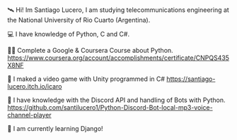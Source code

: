 
🛰️ Hi! Im Santiago Lucero, I am studying telecommunications engineering at the National University of Rio Cuarto (Argentina).

💻 I have knowledge of Python, C and C#. 

👨‍🏫 Complete a Google & Coursera Course about Python.
https://www.coursera.org/account/accomplishments/certificate/CNPQS435X8NF

🌸 I maked a video game with Unity programmed in C#
https://santiago-lucero.itch.io/icaro

🤖 I have knowledge with the Discord API and handling of Bots with Python.
https://github.com/santilucero1/Python-Discord-Bot-local-mp3-voice-channel-player

🧙 I am currently learning Django!
